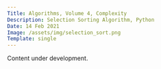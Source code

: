 ```yaml
---
Title: Algorithms, Volume 4, Complexity
Description: Selection Sorting Algorithm, Python
Date: 14 Feb 2021
Image: /assets/img/selection_sort.png
Template: single
---
```


Content under development.